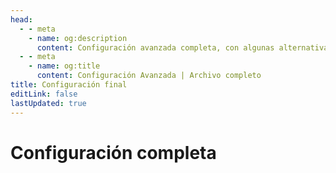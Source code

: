 ```yaml
---
head:
  - - meta
    - name: og:description
      content: Configuración avanzada completa, con algunas alternativas.
  - - meta
    - name: og:title
      content: Configuración Avanzada | Archivo completo
title: Configuración final
editLink: false
lastUpdated: true
---
```

# Configuración completa